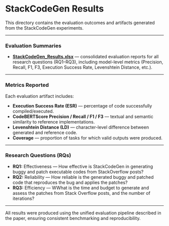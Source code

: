 
# StackCodeGen Results

This directory contains the evaluation outcomes and artifacts generated from the StackCodeGen experiments.

---

### Evaluation Summaries

- **[StackCodeGen_Results.xlsx](https://github.com/stackcodegen/stackcodegen/blob/main/Results/StackCodeGen%20Results.xlsx)** — consolidated evaluation reports for all research questions (RQ1–RQ3), including model-level metrics (Precision, Recall, F1, F3, Execution Success Rate, Levenshtein Distance, etc.).

---

### Metrics Reported

Each evaluation artifact includes:

- **Execution Success Rate (ESR)** — percentage of code successfully compiled/executed.
- **CodeBERTScore Precision / Recall / F1 / F3** — textual and semantic similarity to reference implementations.
- **Levenshtein Distance (LD)** — character-level difference between generated and reference code.
- **Coverage** — proportion of tasks for which valid outputs were produced.

---

### Research Questions (RQs)

- **RQ1:** Effectiveness — How effective is StackCodeGen in generating buggy and patch executable codes from StackOverflow posts?
- **RQ2:** Reliability — How reliable is the generated buggy and patched code that reproduces the bug and applies the patches?
- **RQ3:** Efficiency — WWhat is the time and budget to generate and assess the patches from Stack Overflow posts, and the number of iterations?

---

All results were produced using the unified evaluation pipeline described in the paper, ensuring consistent benchmarking and reproducibility.

